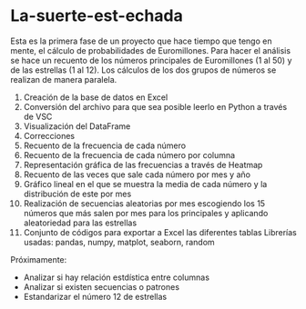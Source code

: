 # La-suerte-est-echada
Esta es la primera fase de un proyecto que hace tiempo que tengo en mente, el cálculo de probabilidades de Euromillones.
Para hacer el análisis se hace un recuento de los números principales de Euromillones (1 al 50) y de las estrellas (1 al 12). 
Los cálculos de los dos grupos de números se realizan de manera paralela.
1) Creación de la base de datos en Excel
2) Conversión del archivo para que sea posible leerlo en Python a través de VSC
3) Visualización del DataFrame
4) Correcciones
5) Recuento de la frecuencia de cada número
6) Recuento de la frecuencia de cada número por columna
7) Representación gráfica de las frecuencias a través de Heatmap
8) Recuento de las veces que sale cada número por mes y año
9) Gráfico lineal en el que se muestra la media de cada número y la distribución de este por mes
10) Realización de secuencias aleatorias por mes escogiendo los 15 números que más salen por mes para los principales y aplicando aleatoriedad para las estrellas
11) Conjunto de códigos para exportar a Excel las diferentes tablas
Librerías usadas: pandas, numpy, matplot, seaborn, random

Próximamente:
- Analizar si hay relación estdística entre columnas
- Analizar si existen secuencias o patrones
- Estandarizar el número 12 de estrellas
